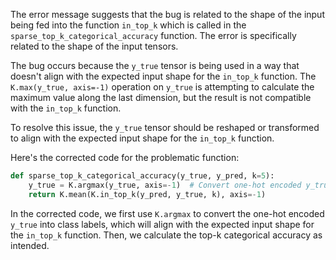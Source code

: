 The error message suggests that the bug is related to the shape of the input being fed into the function `in_top_k` which is called in the `sparse_top_k_categorical_accuracy` function. The error is specifically related to the shape of the input tensors.

The bug occurs because the `y_true` tensor is being used in a way that doesn't align with the expected input shape for the `in_top_k` function. The `K.max(y_true, axis=-1)` operation on `y_true` is attempting to calculate the maximum value along the last dimension, but the result is not compatible with the `in_top_k` function.

To resolve this issue, the `y_true` tensor should be reshaped or transformed to align with the expected input shape for the `in_top_k` function.

Here's the corrected code for the problematic function:

```python
def sparse_top_k_categorical_accuracy(y_true, y_pred, k=5):
    y_true = K.argmax(y_true, axis=-1)  # Convert one-hot encoded y_true to class labels
    return K.mean(K.in_top_k(y_pred, y_true, k), axis=-1)
```

In the corrected code, we first use `K.argmax` to convert the one-hot encoded `y_true` into class labels, which will align with the expected input shape for the `in_top_k` function. Then, we calculate the top-k categorical accuracy as intended.